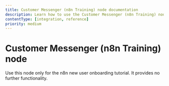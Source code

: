 ```yaml
---
title: Customer Messenger (n8n Training) node documentation
description: Learn how to use the Customer Messenger (n8n Training) node in n8n. Follow technical documentation to integrate Customer Messenger (n8n Training) node into your workflows.
contentType: [integration, reference]
priority: medium
---
```


# Customer Messenger (n8n Training) node

Use this node only for the n8n new user onboarding tutorial. It provides no further functionality.

